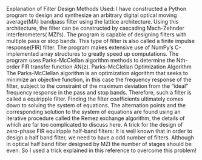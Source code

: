 Explanation of Filter Design Methods Used:
I have constructed a Python program to design and synthesize an arbitrary digital
optical moving average(MA) bandpass filter using the lattice architecture. Using this
architecture, the filter can be constructed by cascading Mach-Zehnder interferometers(
MZI’s). The program is capable of designing filters with multiple pass or stop
bands. This type of filter is also called a finite impulse response(FIR) filter. The
program makes extensive use of NumPy’s C-implemented array structures to greatly
speed up computations.
The program uses Parks-McClellan algorithm methods to determine the Nth- order
FIR transfer function AN(z).
Parks-McClellan Optimization Algorithm
The Parks-McClellan algorithm is an optimization algorithm that seeks to minimize
an objective function, in this case the frequency response of the filter, subject to
the constraint of the maximum deviation from the “ideal” frequency response in the
pass and stop bands. Therefore, such a filter is called a equiripple filter. Finding
the filter coefficients ultimately comes down to solving the system of equations. The
alternation points and the corresponding solution to the system of equations are
found using an iterative procedure called the Remez exchange algorithm, the details
of which are far too complicated to discuss here.
A trick for the design of zero-phase FIR equiripple half-band filters:
It is well known that in order to design a half band filter, we need to have a odd
number of filters. Although in optical half band filter designed by MZI the number
of stages should be even. So I used a trick explained in this reference to overcome this problem!
